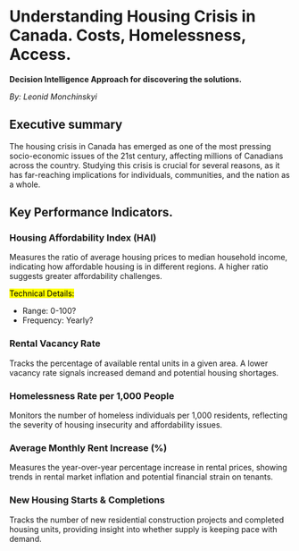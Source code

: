 # Understanding Housing Crisis in Canada. Costs, Homelessness, Access.

**Decision Intelligence Approach for discovering the solutions.**

*By: Leonid Monchinskyi*

## Executive summary
The housing crisis in Canada has emerged as one of the most pressing socio-economic issues of the 21st century, affecting millions of Canadians across the country. Studying this crisis is crucial for several reasons, as it has far-reaching implications for individuals, communities, and the nation as a whole. 

## Key Performance Indicators.

### Housing Affordability Index (HAI) 
Measures the ratio of average housing prices to median household income, indicating how affordable housing is in different regions. A higher ratio suggests greater affordability challenges.

<mark>Technical Details:<mark>
* Range: 0-100?
* Frequency: Yearly?
  
 
### Rental Vacancy Rate 

Tracks the percentage of available rental units in a given area. A lower vacancy rate signals increased demand and potential housing shortages.

### Homelessness Rate per 1,000 People 

Monitors the number of homeless individuals per 1,000 residents, reflecting the severity of housing insecurity and affordability issues.

### Average Monthly Rent Increase (%) 

Measures the year-over-year percentage increase in rental prices, showing trends in rental market inflation and potential financial strain on tenants.

### New Housing Starts & Completions 

Tracks the number of new residential construction projects and completed housing units, providing insight into whether supply is keeping pace with demand.
